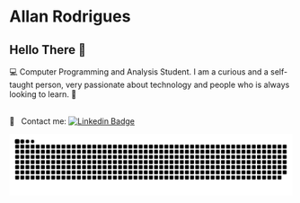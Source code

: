 # Allan Rodrigues

## Hello There 👋
:computer: Computer Programming and Analysis Student.
I am a curious and a self-taught person, very passionate about technology and people who is always looking to learn. :rocket:

 <br/> :email: &nbsp; Contact me:  [![Linkedin Badge](https://img.shields.io/badge/-AllanRodrigues-blue?style=flat-square&logo=Linkedin&logoColor=white&link=https://www.linkedin.com/in/allanrodriguest/)](https://www.linkedin.com/in/allanrodriguest/) 
 
 ![Snake animation](https://github.com/allanrodriguest/allanrodriguest/blob/output/github-contribution-grid-snake.svg)
